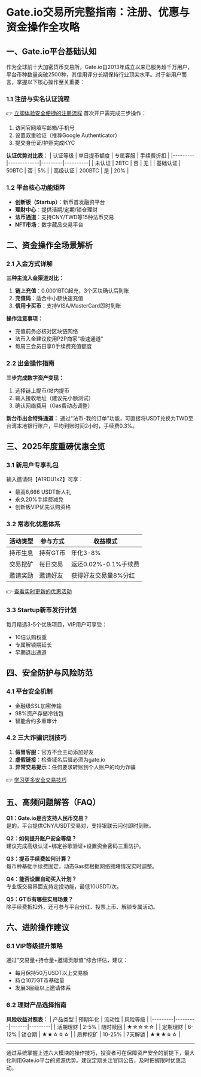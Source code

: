 # Gate.io交易所完整指南：注册、优惠与资金操作全攻略

## 一、Gate.io平台基础认知

作为全球前十大加密货币交易所，Gate.io自2013年成立以来已服务超千万用户，平台币种数量突破2500种，其信用评分长期保持行业顶尖水平。对于新用户而言，掌握以下核心操作至关重要：

### 1.1 注册与实名认证流程
👉 [立即体验安全便捷的注册流程](https://bit.ly/okx_welcome)
首次开户需完成三步操作：
1. 访问官网填写邮箱/手机号
2. 设置双重验证（推荐Google Authenticator）
3. 提交身份证/护照完成KYC

**认证优势对比表：**
| 认证等级 | 单日提币额度 | 专属客服 | 手续费折扣 |
|---------|-------------|---------|----------|
| 未认证   | 2BTC        | 否      | 无      |
| 基础认证 | 50BTC       | 否      | 5%      |
| 高级认证 | 200BTC      | 是      | 20%     |

### 1.2 平台核心功能矩阵
- **创新板（Startup）**：新币首发融资平台
- **理财中心**：提供活期/定期/锁仓理财
- **法币通道**：支持CNY/TWD等15种法币交易
- **NFT市场**：数字藏品交易平台

## 二、资金操作全场景解析

### 2.1 入金方式详解
**三种主流入金渠道对比：**
1. **链上充值**：0.0001BTC起充，3个区块确认后到账
2. **充值码**：适合中小额快速充值
3. **信用卡买币**：支持VISA/MasterCard即时到账

**操作注意事项：**
- 充值前务必核对区块链网络
- 法币入金建议使用P2P商家"极速通道"
- 每周三会员日享0手续费充值额度

### 2.2 出金操作指南
**三步完成数字资产变现：**
1. 选择链上提币/站内提币
2. 输入接收地址（建议先小额测试）
3. 确认网络费用（Gas费动态调整）

**新台币出金特殊通道：**
通过"法币-我的订单"功能，可直接将USDT兑换为TWD至台湾本地银行账户，平均到账时间2小时，手续费0.3%。

## 三、2025年度重磅优惠全览

### 3.1 新用户专享礼包
输入邀请码【A1RDU1xZ】可享：
- 最高6,666 USDT新人礼
- 永久20%手续费减免
- 创新板VIP优先认购资格

### 3.2 常态化优惠体系
| 活动类型 | 参与方式 | 收益模式 |
|---------|---------|---------|
| 持币生息 | 持有GT币 | 年化3-8% |
| 交易挖矿 | 每日交易 | 返还0.02%-0.1%手续费 |
| 邀请奖励 | 邀请好友 | 获得好友交易量8%分红 |

👉 [查看实时更新的优惠活动](https://bit.ly/okx_welcome)

### 3.3 Startup新币发行计划
每月精选3-5个优质项目，VIP用户可享受：
- 10倍认购权重
- 专属解锁期延长
- 早期退出通道

## 四、安全防护与风险防范

### 4.1 平台安全机制
- 金融级SSL加密传输
- 98%资产存储冷钱包
- 智能合约多重审计

### 4.2 三大诈骗识别技巧
1. **假冒客服**：官方不会主动添加好友
2. **虚假链接**：检查域名后缀必须为gate.io
3. **异常交易提示**：任何要求转账到个人账户的均为诈骗

👉 [学习更多安全交易技巧](https://bit.ly/okx_welcome)

## 五、高频问题解答（FAQ）

**Q1：Gate.io是否支持人民币交易？**  
是的，平台提供CNY/USDT交易对，支持银联云闪付即时到账。

**Q2：如何提升账户安全等级？**  
建议完成高级认证+绑定谷歌验证+设置资金密码三重防护。

**Q3：提币手续费如何计算？**  
每币种基础手续费固定，动态Gas费根据网络拥堵情况实时调整。

**Q4：能否设置自动买入计划？**  
专业版交易界面支持定投功能，最低10USDT/次。

**Q5：GT币有哪些实用场景？**  
除手续费抵扣外，还可参与平台分红、投票上币、解锁专属活动。

## 六、进阶操作建议

### 6.1 VIP等级提升策略
通过"交易量+持仓量+邀请贡献值"综合评估，建议：
- 每月保持50万USDT以上交易额
- 持仓10万GT币基础量
- 发展3层级以上邀请体系

### 6.2 理财产品选择指南
**风险收益对照表：**
| 产品类型 | 预期年化 | 流动性 | 风险等级 |
|---------|---------|-------|---------|
| 活期理财 | 2-5%    | 随时赎回 | ★☆☆☆☆ |
| 定期理财 | 6-12%   | 锁仓期 | ★★☆☆☆ |
| 质押挖矿 | 10-25%  | 7天解锁 | ★★★☆☆ |

---

通过系统掌握上述六大模块的操作技巧，投资者可在保障资产安全的前提下，最大化利用Gate.io平台的资源优势。建议定期关注官网公告，及时把握限时优惠活动。